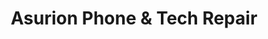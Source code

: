 ---
title: "Asurion Phone & Tech Repair"
url: /titusville/asurion-phone-and-tech-repair/
shop: mobile phone
---